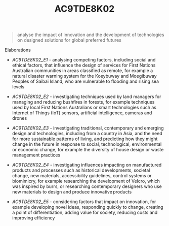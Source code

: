 ﻿---
tags: australian-curriculum
title: AC9TDE8K02
type: note
---
> analyse the impact of innovation and the development of technologies on designed solutions for global preferred futures

Elaborations


- _AC9TDE8K02_E1_ - analysing competing factors, including social and ethical factors, that influence the design of services for First Nations Australian communities in areas classified as remote, for example a natural disaster warning system for the Koeybuway and Moegibuway Peoples of Saibai Island, who are vulnerable to flooding and rising sea levels

- _AC9TDE8K02_E2_ - investigating techniques used by land managers for managing and reducing bushfires in forests, for example techniques used by local First Nations Australians or smart technologies such as Internet of Things (IoT) sensors, artificial intelligence, cameras and drones

- _AC9TDE8K02_E3_ - investigating traditional, contemporary and emerging design and technologies, including from a country in Asia, and the need for more sustainable patterns of living, and predicting how they might change in the future in response to social, technological, environmental or economic change, for example the diversity of house design or waste management practices

- _AC9TDE8K02_E4_ - investigating influences impacting on manufactured products and processes such as historical developments, societal change, new materials, accessibility guidelines, control systems or biomimicry, for example researching the development of Velcro, which was inspired by burrs, or researching contemporary designers who use new materials to design and produce innovative products

- _AC9TDE8K02_E5_ - considering factors that impact on innovation, for example developing novel ideas, responding quickly to change, creating a point of differentiation, adding value for society, reducing costs and improving efficiency